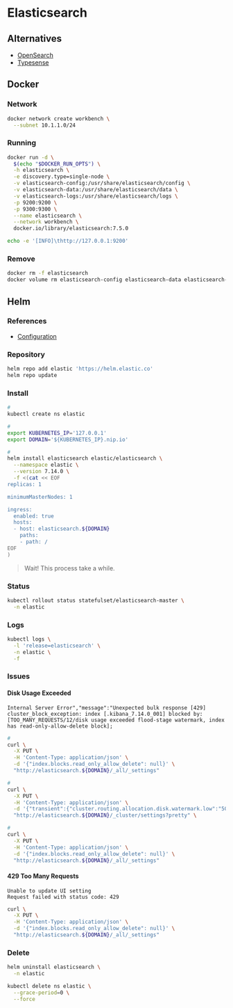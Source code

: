 # Elasticsearch

<!--
https://app.pluralsight.com/library/courses/executing-complex-queries-elasticsearch/table-of-contents

https://linkedin.com/learning/learning-the-elastic-stack-2/start-listening-to-your-infrastructure
-->

## Alternatives

- [OpenSearch](https://github.com/opensearch-project/OpenSearch)
- [Typesense](https://github.com/typesense/typesense)

## Docker

### Network

```sh
docker network create workbench \
  --subnet 10.1.1.0/24
```

### Running

```sh
docker run -d \
  $(echo "$DOCKER_RUN_OPTS") \
  -h elasticsearch \
  -e discovery.type=single-node \
  -v elasticsearch-config:/usr/share/elasticsearch/config \
  -v elasticsearch-data:/usr/share/elasticsearch/data \
  -v elasticsearch-logs:/usr/share/elasticsearch/logs \
  -p 9200:9200 \
  -p 9300:9300 \
  --name elasticsearch \
  --network workbench \
  docker.io/library/elasticsearch:7.5.0
```

```sh
echo -e '[INFO]\thttp://127.0.0.1:9200'
```

### Remove

```sh
docker rm -f elasticsearch
docker volume rm elasticsearch-config elasticsearch-data elasticsearch-logs
```

## Helm

### References

- [Configuration](https://github.com/elastic/helm-charts/tree/master/elasticsearch#configuration)

### Repository

```sh
helm repo add elastic 'https://helm.elastic.co'
helm repo update
```

### Install

```sh
#
kubectl create ns elastic

#
export KUBERNETES_IP='127.0.0.1'
export DOMAIN='${KUBERNETES_IP}.nip.io'

#
helm install elasticsearch elastic/elasticsearch \
  --namespace elastic \
  --version 7.14.0 \
  -f <(cat << EOF
replicas: 1

minimumMasterNodes: 1

ingress:
  enabled: true
  hosts:
  - host: elasticsearch.${DOMAIN}
    paths:
    - path: /
EOF
)
```

> Wait! This process take a while.

### Status

```sh
kubectl rollout status statefulset/elasticsearch-master \
  -n elastic
```

### Logs

```sh
kubectl logs \
  -l 'release=elasticsearch' \
  -n elastic \
  -f
```

### Issues

#### Disk Usage Exceeded

```log
Internal Server Error","message":"Unexpected bulk response [429] cluster_block_exception: index [.kibana_7.14.0_001] blocked by: [TOO_MANY_REQUESTS/12/disk usage exceeded flood-stage watermark, index has read-only-allow-delete block];
```

```sh
#
curl \
  -X PUT \
  -H 'Content-Type: application/json' \
  -d '{"index.blocks.read_only_allow_delete": null}' \
  "http://elasticsearch.${DOMAIN}/_all/_settings"

#
curl \
  -X PUT \
  -H 'Content-Type: application/json' \
  -d '{"transient":{"cluster.routing.allocation.disk.watermark.low":"50gb","cluster.routing.allocation.disk.watermark.high":"20gb","cluster.routing.allocation.disk.watermark.flood_stage":"10gb","cluster.info.update.interval":"1m"}}' \
  "http://elasticsearch.${DOMAIN}/_cluster/settings?pretty" \

#
curl \
  -X PUT \
  -H 'Content-Type: application/json' \
  -d '{"index.blocks.read_only_allow_delete": null}' \
  "http://elasticsearch.${DOMAIN}/_all/_settings"
```

#### 429 Too Many Requests

```log
Unable to update UI setting
Request failed with status code: 429
```

```sh
curl \
  -X PUT \
  -H 'Content-Type: application/json' \
  -d '{"index.blocks.read_only_allow_delete": null}' \
  "http://elasticsearch.${DOMAIN}/_all/_settings"
```

### Delete

```sh
helm uninstall elasticsearch \
  -n elastic

kubectl delete ns elastic \
  --grace-period=0 \
  --force
```
